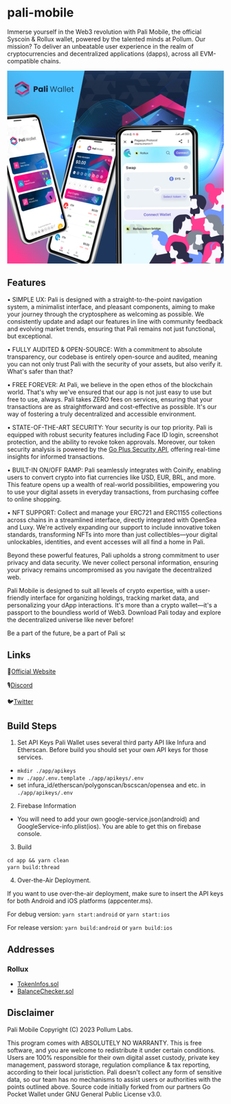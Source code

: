 # pali-mobile

Immerse yourself in the Web3 revolution with Pali Mobile, the official Syscoin & Rollux wallet, powered by the talented minds at Pollum. Our mission? To deliver an unbeatable user experience in the realm of cryptocurrencies and decentralized applications (dapps), across all EVM-compatible chains.

![banner](img/banner.png)

## Features

• SIMPLE UX: Pali is designed with a straight-to-the-point navigation system, a minimalist interface, and pleasant components, aiming to make your journey through the cryptosphere as welcoming as possible. We consistently update and adapt our features in line with community feedback and evolving market trends, ensuring that Pali remains not just functional, but exceptional.

• FULLY AUDITED & OPEN-SOURCE: With a commitment to absolute transparency, our codebase is entirely open-source and audited, meaning you can not only trust Pali with the security of your assets, but also verify it. What's safer than that?

• FREE FOREVER: At Pali, we believe in the open ethos of the blockchain world. That's why we've ensured that our app is not just easy to use but free to use, always. Pali takes ZERO fees on services, ensuring that your transactions are as straightforward and cost-effective as possible. It's our way of fostering a truly decentralized and accessible environment.

• STATE-OF-THE-ART SECURITY: Your security is our top priority. Pali is equipped with robust security features including Face ID login, screenshot protection, and the ability to revoke token approvals. Moreover, our token security analysis is powered by the [Go Plus Security API](https://gopluslabs.io/), offering real-time insights for informed transactions.

• BUILT-IN ON/OFF RAMP: Pali seamlessly integrates with Coinify, enabling users to convert crypto into fiat currencies like USD, EUR, BRL, and more. This feature opens up a wealth of real-world possibilities, empowering you to use your digital assets in everyday transactions, from purchasing coffee to online shopping.

• NFT SUPPORT: Collect and manage your ERC721 and ERC1155 collections across chains in a streamlined interface, directly integrated with OpenSea and Luxy. We're actively expanding our support to include innovative token standards, transforming NFTs into more than just collectibles—your digital unlockables, identities, and event accesses will all find a home in Pali.

Beyond these powerful features, Pali upholds a strong commitment to user privacy and data security. We never collect personal information, ensuring your privacy remains uncompromised as you navigate the decentralized web.

Pali Mobile is designed to suit all levels of crypto expertise, with a user-friendly interface for organizing holdings, tracking market data, and personalizing your dApp interactions. It's more than a crypto wallet—it's a passport to the boundless world of Web3. Download Pali today and explore the decentralized universe like never before!

Be a part of the future, be a part of Pali 🕉️

## Links

🔗[Official Website](https://paliwallet.com/)

🎙[Discord](https://discord.gg/syscoin)

🐦[Twitter](https://twitter.com/PaliWallet)

## Build Steps

1. Set API Keys
   Pali Wallet uses several third party API like Infura and Etherscan. Before build you should set your own API keys for those services.

- `mkdir ./app/apikeys`
- `mv ./app/.env.template ./app/apikeys/.env`
- set infura_id/etherscan/polygonscan/bscscan/opensea and etc. in `./app/apikeys/.env`

2. Firebase Information

- You will need to add your own google-service.json(android) and GoogleService-info.plist(ios). You are able to get this on firebase console.

3. Build

```
cd app && yarn clean
yarn build:thread
```

4. Over-the-Air Deployment.

If you want to use over-the-air deployment, make sure to insert the API keys for both Android and iOS platforms (appcenter.ms).

For debug version:
`yarn start:android`
or
`yarn start:ios`

For release version:
`yarn build:android`
or
`yarn build:ios`

## Addresses

### Rollux

- [TokenInfos.sol](0xAbD231AA41B691585F029Ecfd43B4B93b15b1D3a)
- [BalanceChecker.sol](0x1ACD0B3bCC084D02Fa4E9017997BaF2F4aa256F4)

## Disclaimer

Pali Mobile Copyright (C) 2023 Pollum Labs.

This program comes with ABSOLUTELY NO WARRANTY.
This is free software, and you are welcome to redistribute it under certain conditions.
Users are 100% responsible for their own digital asset custody, private key management, password storage, regulation compliance & tax reporting, according to their local juristiction. Pali doesn't collect any form of sensitive data, so our team has no mechanisms to assist users or authorities with the points outlined above.
Source code initially forked from our partners Go Pocket Wallet under GNU General Public License v3.0.

